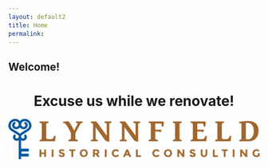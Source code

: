 ```yaml
---
layout: default2
title: Home
permalink:
---
```


<!-- Featured Section -->
<section class="featured">
  <h1>Welcome!</h1>
</section>

<div style="text-align: center;">
<h1>Excuse us while we renovate!</h1>
</div>

<div style="text-align: center;">
  <img src="/assets/images/lynnfield_logo_color.png" alt="LHC Logo" width="600">
</div>